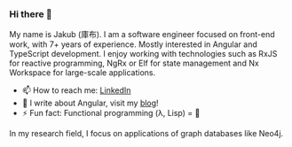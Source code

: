 ### Hi there 👋

<!--
**jmeinlschmidt/jmeinlschmidt** is a ✨ _special_ ✨ repository because its `README.md` (this file) appears on your GitHub profile.

Here are some ideas to get you started:

- 🔭 I’m currently working on ...
- 🌱 I’m currently learning ...
- 👯 I’m looking to collaborate on ...
- 🤔 I’m looking for help with ...
- 💬 Ask me about ...
- 📫 How to reach me: ...
- 😄 Pronouns: ...
- ⚡ Fun fact: ...
-->

My name is Jakub (庫布). I am a software engineer focused on front-end work, with 7+ years of experience. Mostly interested in Angular and TypeScript development. I enjoy working with technologies such as RxJS for reactive programming, NgRx or Elf for state management and Nx Workspace for large-scale applications.

- 📫 How to reach me: [LinkedIn](https://www.linkedin.com/)
- 💬 I write about Angular, visit my [blog](https://blog.jakb.cz/)!
- ⚡ Fun fact: Functional programming (λ, Lisp) = 🤍

In my research field, I focus on applications of graph databases like Neo4j.
